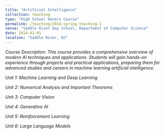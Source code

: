 ```yaml
---
title: "Artificial Intelligence"
collection: teaching
type: "High School Honors Course"
permalink: /teaching/2014-spring-teaching-1
venue: "Saddle River Day School, Department of Computer Science"
date: 2014-01-01
location: "Saddle River, NJ"
---
```


*Course Description:
This course provides a comprehensive overview of modern AI techniques and applications. Students will gain hands-on experience through projects and practical applications, preparing them for advanced studies and careers in machine learning artificial intelligence.*

*Unit 1: Machine Learning and Deep Learning*

*Unit 2: Numerical Analysis and Important Theorems*

*Unit 3: Computer Vision*

*Unit 4: Generative AI*

*Unit 5: Reinforcement Learning*

*Unit 6: Large Language Models*
